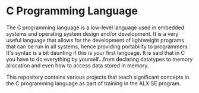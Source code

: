 # C Programming Language

The C programming language is a low-level language used in embedded systems and operating system design and/or development. It is a very useful language that allows for the development of lightweight programs that can be run in all systems, hence providing portability to programmers.
It's syntax is a bit daunting if this is your first language. It is said that in C you have to do everything by yourself...from declaring datatypes to memory allocation and even how to access data stored in memory.

This repository contains various projects that teach significant concepts in the C programming language as part of training in the ALX SE program.
